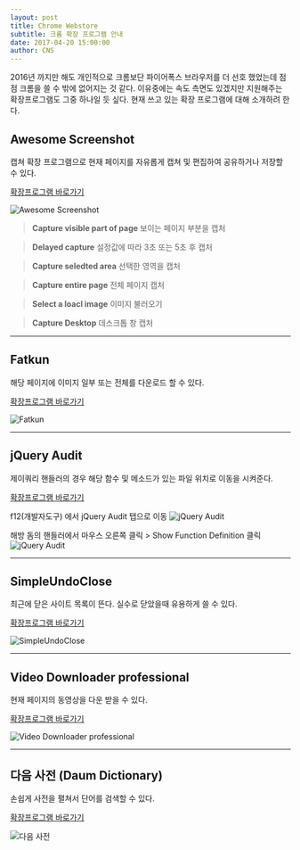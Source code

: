 ```yaml
---
layout: post
title: Chrome Webstore
subtitle: 크롬 확장 프로그램 안내
date: 2017-04-20 15:00:00
author: CNS
---
```


2016년 까지만 해도 개인적으로 크롬보단 파이어폭스 브라우저를 더 선호 했었는데 점점 크롬을 쓸 수 밖에 없어지는 것 같다. 이유중에는 속도 측면도 있겠지만 지원해주는 확장프로그램도 그중 하나일 듯 싶다. 현재 쓰고 있는 확장 프로그램에 대해 소개하려 한다.

## Awesome Screenshot ##
캡쳐 확장 프로그램으로 현재 페이지를 자유롭게 캡쳐 및 편집하여 공유하거나 저장할 수 있다.

[확장프로그램 바로가기](https://chrome.google.com/webstore/detail/awesome-screenshot-screen/nlipoenfbbikpbjkfpfillcgkoblgpmj)

![Awesome Screenshot](https://lh3.googleusercontent.com/eftq4Sg95rUqiJcx_JESlHbYFRvDLE8f7qdCWAp3u2OxGAukFXPsSarn-O8IKFdc0P7HPmoWKw=s640-h400-e365-rw)


>**Capture visible part of page**
>보이는 페이지 부분을 캡처

>**Delayed capture**
>설정값에 따라 3초 또는 5초 후 캡처

>**Capture seledted area**
>선택한 영역을 캡처

>**Capture entire page**
>전체 페이지 캡처

>**Select a loacl image**
>이미지 불러오기

>**Capture Desktop**
>데스크톱 창 캡처

----------

## Fatkun ##
해당 페이지에 이미지 일부 또는 전체를 다운로드 할 수 있다.

[확장프로그램 바로가기](https://chrome.google.com/webstore/detail/fatkun-batch-download-ima/nnjjahlikiabnchcpehcpkdeckfgnohf)

![Fatkun](https://lh3.googleusercontent.com/CH0o5wJbC4py2ZQMkSd71AUV1UzA359SrXjM1OHcdHlWIX-e7MC1UFlWS-MTUPuerOZG8SEXMA=s640-h400-e365-rw)

----------

## jQuery Audit ##
제이쿼리 핸들러의 경우 해당 함수 및 메소드가 있는 파일 위치로 이동을 시켜준다.

[확장프로그램 바로가기](https://chrome.google.com/webstore/detail/jquery-audit/dhhnpbajdcgdmbbcoakfhmfgmemlncjg/)

f12(개발자도구) 에서 jQuery Audit 탭으로 이동
![jQuery Audit](https://camo.githubusercontent.com/abcf6f2263abc4f2f1e8bcdcd47bb11d4080b664/687474703a2f2f7374617469632e74756d626c722e636f6d2f70327a6a6865742f57625a6d77667161712f6a71756572792d61756469742d70616e656c2e706e67)

해방 돔의 핸들러에서 마우스 오른쪽 클릭 > Show Function Definition 클릭
![jQuery Audit](https://camo.githubusercontent.com/731cbd18fe816f3bca3811bda2ad76e03153396b/687474703a2f2f7374617469632e74756d626c722e636f6d2f70327a6a6865742f706e696d776672776c2f73686f772d66756e6374696f6e2d646566696e6974696f6e2d686967686c696768742e706e67)


----------

## SimpleUndoClose ##
최근에 닫은 사이트 목록이 뜬다. 실수로 닫았을때 유용하게 쓸 수 있다.

[확장프로그램 바로가기](https://chrome.google.com/webstore/detail/simpleundoclose/emhohdghchmjepmigjojkehidlielknj)

![SimpleUndoClose](https://lh3.googleusercontent.com/w2PYB6jOSLql34MbWxhOafdymk9YwKZ-dCV-8MitsHxlsKJ5lSKG42h5iVAimnG-TqeeSj5EJ0k=s640-h400-e365-rw)

----------

## Video Downloader professional ##
현재 페이지의 동영상을 다운 받을 수 있다.

[확장프로그램 바로가기](https://chrome.google.com/webstore/detail/video-downloader-professi/elicpjhcidhpjomhibiffojpinpmmpil)

![Video Downloader professional](https://lh3.googleusercontent.com/yo7lb6RCEkIGgBDMwIPKsEOJP3j3ruxZFTIunOE_OM8cuRohYT_61ymXIo-GSJVT-AnP0iQ1=s640-h400-e365-rw)

----------

## 다음 사전 (Daum Dictionary) ##
손쉽게 사전을 펼쳐서 단어를 검색할 수 있다.

[확장프로그램 바로가기](https://chrome.google.com/webstore/detail/%EB%8B%A4%EC%9D%8C-%EC%82%AC%EC%A0%84-daum-dictionary/kkhffehjpbmdlibbcideiaidmdcfgglc)

![다음 사전](https://lh3.googleusercontent.com/tpbWArwQ6Baannx79sXmfka8ZaT9rkDhOtQY7bW8wrEQJTqImAzg5P1FIO5y6cqWSFhi2h-lFw=s640-h400-e365-rw)
